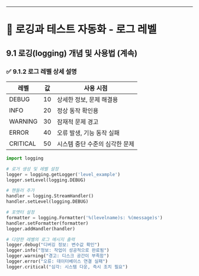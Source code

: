 ---

# 📘 로깅과 테스트 자동화 - 로그 레벨

## 9.1 로깅(logging) 개념 및 사용법 (계속)

### ✅ 9.1.2 로그 레벨 상세 설명
| 레벨      | 값  | 사용 시점                     |
|-----------|-----|-------------------------------|
| DEBUG     | 10  | 상세한 정보, 문제 해결용      |
| INFO      | 20  | 정상 동작 확인용             |
| WARNING   | 30  | 잠재적 문제 경고             |
| ERROR     | 40  | 오류 발생, 기능 동작 실패     |
| CRITICAL  | 50  | 시스템 중단 수준의 심각한 문제 |

```python
import logging

# 로거 생성 및 레벨 설정
logger = logging.getLogger('level_example')
logger.setLevel(logging.DEBUG)

# 핸들러 추가
handler = logging.StreamHandler()
handler.setLevel(logging.DEBUG)

# 포맷터 설정
formatter = logging.Formatter('%(levelname)s: %(message)s')
handler.setFormatter(formatter)
logger.addHandler(handler)

# 다양한 레벨의 로그 메시지 출력
logger.debug("디버깅 정보: 변수값 확인")
logger.info("정보: 작업이 성공적으로 완료됨")
logger.warning("경고: 디스크 공간이 부족함")
logger.error("오류: 데이터베이스 연결 실패")
logger.critical("심각: 시스템 다운, 즉시 조치 필요")
``` 